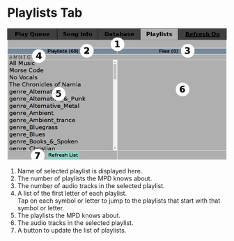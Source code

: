 # Playlists Tab

![Screenshot of Playlists tab](./playlists.png)

1. Name of selected playlist is displayed here.
2. The number of playlists the MPD knows about.
3. The number of audio tracks in the selected playlist.
4. A list of the first letter of each playlist.  
 Tap on each symbol or letter to jump to the playlists that start with that symbol or letter.
5. The playlists the MPD knows about.
6. The audio tracks in the selected playlist.
7. A button to update the list of playlists.
